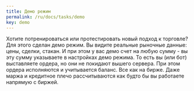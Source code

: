 ```yaml
---
title: Демо режим
permalink: /ru/docs/tasks/demo
key: demo
---
```


Хотите потренироваться или протестировать новый подход к торговле? Для этого сделан демо режим. Вы видите реальные рыночные данные: цены, сделки, стакан. И при этом у вас демо счет на любую сумму - вы эту сумму указываете в настройках демо режима. 
То есть вы (или бот) выставляете ордера, но они не покидают вышего сервера. При этом ордера исполняются и учитывается баланс. Все как на бирже. Даже маржа и кредитное плечо рассчитываются как будто бы вы работаете напрямую с биржей.